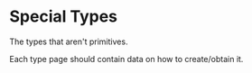 # Special Types

The types that aren't primitives.

Each type page should contain data on how to create/obtain it.
